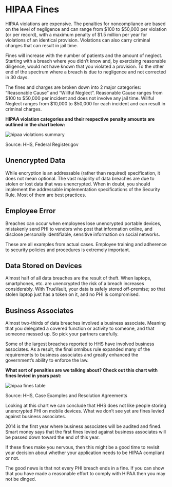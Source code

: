 # HIPAA Fines

HIPAA violations are expensive. The penalties for noncompliance are based on the level of negligence and can range from $100 to $50,000 per violation (or per record), with a maximum penalty of $1.5 million per year for violations of an identical provision. Violations can also carry criminal charges that can result in jail time.

Fines will increase with the number of patients and the amount of neglect. Starting with a breach where you didn’t know and, by exercising reasonable diligence, would not have known that you violated a provision. To the other end of the spectrum where a breach is due to negligence and not corrected in 30 days.

The fines and charges are broken down into 2 major categories: “Reasonable Cause” and “Willful Neglect”. Reasonable Cause ranges from $100 to $50,000 per incident and does not involve any jail time. Willful Neglect ranges from $10,000 to $50,000 for each incident and can result in criminal charges.

**HIPAA violation categories and their respective penalty amounts are outlined in the chart below:**

![hipaa violations summary](https://dg80atg7s3qsy.cloudfront.net/blog/img/hipaa-violations.png)

Source: HHS, Federal Register.gov

## Unencrypted Data
While encryption is an addressable (rather than required) specification, it does not mean optional. The vast majority of data breaches are due to stolen or lost data that was unencrypted. When in doubt, you should implement the addressable implementation specifications of the Security Rule. Most of them are best practices.

## Employee Error
Breaches can occur when employees lose unencrypted portable devices, mistakenly send PHI to vendors who post that information online, and disclose personally identifiable, sensitive information on social networks.

These are all examples from actual cases. Employee training and adherence to security policies and procedures is extremely important.

## Data Stored on Devices
Almost half of all data breaches are the result of theft. When laptops, smartphones, etc. are unencrypted the risk of a breach increases considerably. With TrueVault, your data is safely stored off-premise; so that stolen laptop just has a token on it, and no PHI is compromised.

## Business Associates
Almost two-thirds of data breaches involved a business associate. Meaning that you delegated a covered function or activity to someone, and that someone messed up. So pick your partners carefully.

Some of the largest breaches reported to HHS have involved business associates. As a result, the final omnibus rule expanded many of the requirements to business associates and greatly enhanced the government’s ability to enforce the law.

**What sort of penalties are we talking about? Check out this chart with fines levied in years past:**

![hipaa fines table](https://dg80atg7s3qsy.cloudfront.net/blog/img/hipaa-fines.png)

Source: HHS, Case Examples and Resolution Agreements

Looking at this chart we can conclude that HHS does not like people storing unencrypted PHI on mobile devices. What we don’t see yet are fines levied against business associates.

2014 is the first year where business associates will be audited and fined. Smart money says that the first fines levied against business associates will be passed down toward the end of this year.

If these fines make you nervous, then this might be a good time to revisit your decision about whether your application needs to be HIPAA compliant or not.

The good news is that not every PHI breach ends in a fine. If you can show that you have made a reasonable effort to comply with HIPAA then you may not be dinged.
